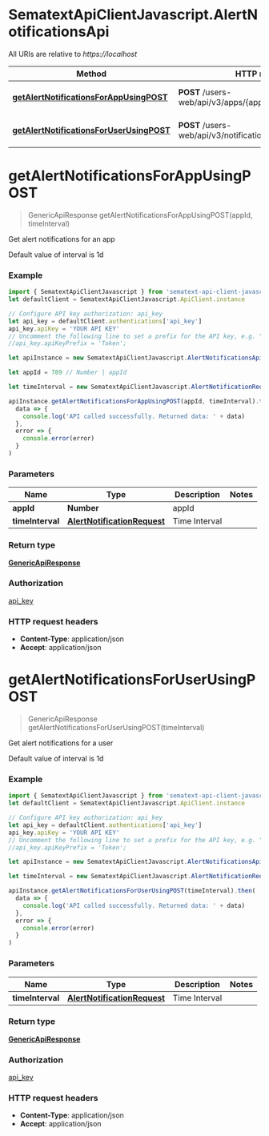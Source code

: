 # SematextApiClientJavascript.AlertNotificationsApi

All URIs are relative to _https://localhost_

| Method                                                                                                      | HTTP request                                                 | Description                        |
| ----------------------------------------------------------------------------------------------------------- | ------------------------------------------------------------ | ---------------------------------- |
| [**getAlertNotificationsForAppUsingPOST**](AlertNotificationsApi.md#getAlertNotificationsForAppUsingPOST)   | **POST** /users-web/api/v3/apps/{appId}/notifications/alerts | Get alert notifications for an app |
| [**getAlertNotificationsForUserUsingPOST**](AlertNotificationsApi.md#getAlertNotificationsForUserUsingPOST) | **POST** /users-web/api/v3/notifications/alerts              | Get alert notifications for a user |

<a name="getAlertNotificationsForAppUsingPOST"></a>

# **getAlertNotificationsForAppUsingPOST**

> GenericApiResponse getAlertNotificationsForAppUsingPOST(appId, timeInterval)

Get alert notifications for an app

Default value of interval is 1d

### Example

```javascript
import { SematextApiClientJavascript } from 'sematext-api-client-javascript'
let defaultClient = SematextApiClientJavascript.ApiClient.instance

// Configure API key authorization: api_key
let api_key = defaultClient.authentications['api_key']
api_key.apiKey = 'YOUR API KEY'
// Uncomment the following line to set a prefix for the API key, e.g. "Token" (defaults to null)
//api_key.apiKeyPrefix = 'Token';

let apiInstance = new SematextApiClientJavascript.AlertNotificationsApi()

let appId = 789 // Number | appId

let timeInterval = new SematextApiClientJavascript.AlertNotificationRequest() // AlertNotificationRequest | Time Interval

apiInstance.getAlertNotificationsForAppUsingPOST(appId, timeInterval).then(
  data => {
    console.log('API called successfully. Returned data: ' + data)
  },
  error => {
    console.error(error)
  }
)
```

### Parameters

| Name             | Type                                                        | Description   | Notes |
| ---------------- | ----------------------------------------------------------- | ------------- | ----- |
| **appId**        | **Number**                                                  | appId         |
| **timeInterval** | [**AlertNotificationRequest**](AlertNotificationRequest.md) | Time Interval |

### Return type

[**GenericApiResponse**](GenericApiResponse.md)

### Authorization

[api_key](../README.md#api_key)

### HTTP request headers

- **Content-Type**: application/json
- **Accept**: application/json

<a name="getAlertNotificationsForUserUsingPOST"></a>

# **getAlertNotificationsForUserUsingPOST**

> GenericApiResponse getAlertNotificationsForUserUsingPOST(timeInterval)

Get alert notifications for a user

Default value of interval is 1d

### Example

```javascript
import { SematextApiClientJavascript } from 'sematext-api-client-javascript'
let defaultClient = SematextApiClientJavascript.ApiClient.instance

// Configure API key authorization: api_key
let api_key = defaultClient.authentications['api_key']
api_key.apiKey = 'YOUR API KEY'
// Uncomment the following line to set a prefix for the API key, e.g. "Token" (defaults to null)
//api_key.apiKeyPrefix = 'Token';

let apiInstance = new SematextApiClientJavascript.AlertNotificationsApi()

let timeInterval = new SematextApiClientJavascript.AlertNotificationRequest() // AlertNotificationRequest | Time Interval

apiInstance.getAlertNotificationsForUserUsingPOST(timeInterval).then(
  data => {
    console.log('API called successfully. Returned data: ' + data)
  },
  error => {
    console.error(error)
  }
)
```

### Parameters

| Name             | Type                                                        | Description   | Notes |
| ---------------- | ----------------------------------------------------------- | ------------- | ----- |
| **timeInterval** | [**AlertNotificationRequest**](AlertNotificationRequest.md) | Time Interval |

### Return type

[**GenericApiResponse**](GenericApiResponse.md)

### Authorization

[api_key](../README.md#api_key)

### HTTP request headers

- **Content-Type**: application/json
- **Accept**: application/json
